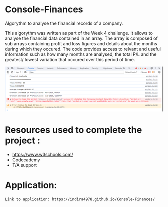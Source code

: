 # Console-Finances
Algorythm to analyse the financial records of a company.


This algorythm was written as part of the Week 4 challenge. 
It allows to analyse the financial data contained in an array. 
The array is composed of sub arrays containing profit and loss figures and details about the months during which they occured. 
The code provides access to relvant and useful information such as how many months are analysed, the total P/L and the greatest/ lowest variation that occured over this period of time. 

<img src="/starter/images/Screenshot.png">

# Resources used to complete the project : 
 - https://www.w3schools.com/
 - Codecademy
 - T/A support 


 # Application:  
    Link to application: https://indira4978.github.io/Console-Finances/
    

